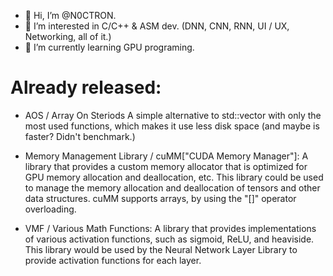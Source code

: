 - 👋 Hi, I’m @N0CTRON.
- 👀 I’m interested in C/C++ & ASM dev. (DNN, CNN, RNN, UI / UX, Networking, all of it.)
- 🌱 I’m currently learning GPU programing.

# Already released: 
- AOS / Array On Steriods
A simple alternative to std::vector with only the most used functions, which makes it use less disk space (and maybe is faster? Didn't benchmark.) 

- Memory Management Library / cuMM["CUDA Memory Manager"]: 
A library that provides a custom memory allocator that is optimized for GPU memory allocation and deallocation, etc. This library could be used to manage the memory allocation and deallocation of tensors and other data structures. cuMM supports arrays, by using the "[]" operator overloading.

- VMF / Various Math Functions:
A library that provides implementations of various activation functions, such as sigmoid, ReLU, and heaviside. This library would be used by the Neural Network Layer Library to provide activation functions for each layer.

<!---
N0CTRON/N0CTRON is a ✨ special ✨ repository because its `README.md` (this file) appears on your GitHub profile.
You can click the Preview link to take a look at your changes.
--->
